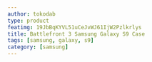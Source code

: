 ```yaml
---
author: tokodab
type: product
featimg: 19JbBqKYVL51uCeJvWJ61IjW2Pzlkrlys
title: Battlefront 3 Samsung Galaxy S9 Case
tags: [samsung, galaxy, s9]
category: [samsung]
---
```

